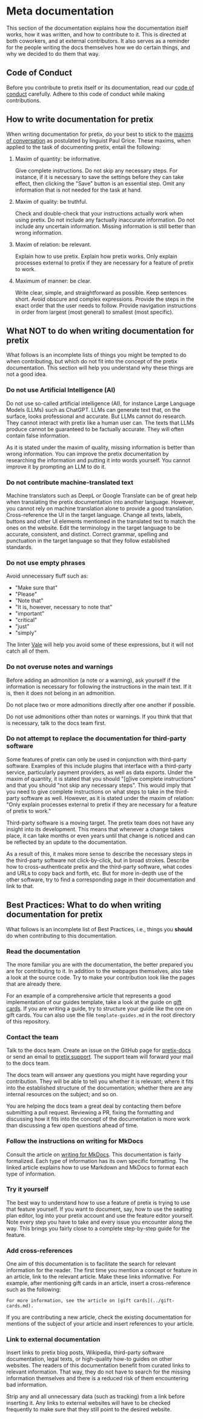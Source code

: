 # Meta documentation 

This section of the documentation explains how the documentation itself works, how it was written, and how to contribute to it. 
This is directed at both coworkers, and at external contributors. 
It also serves as a reminder for the people writing the docs themselves how we do certain things, and why we decided to do them that way. 

## Code of Conduct 

Before you contribute to pretix itself or its documentation, read our [code of conduct](https://docs.pretix.eu/dev/development/contribution/codeofconduct.html) carefully. 
Adhere to this code of conduct while making contributions. 

## How to write documentation for pretix 

When writing documentation for pretix, do your best to stick to the [maxims of conversation](https://en.wikipedia.org/wiki/Cooperative_principle#Grice's_maxims) as postulated by linguist Paul Grice. 
These maxims, when applied to the task of documenting pretix, entail the following: 

 1. Maxim of quantity: be informative. 

    Give complete instructions. 
    Do not skip any necessary steps. 
    For instance, if it is necessary to save the settings before they can take effect, then clicking the "Save" button is an essential step. 
    Omit any information that is not needed for the task at hand. 

 2. Maxim of quality: be truthful. 

    Check and double-check that your instructions actually work when using pretix. 
    Do not include any factually inaccurate information. 
    Do not include any uncertain information. 
    Missing information is still better than wrong information. 

 3. Maxim of relation: be relevant. 
    
    Explain how to use pretix. 
    Explain how pretix works. 
    Only explain processes external to pretix if they are necessary for a feature of pretix to work. 

 4. Maximum of manner: be clear. 

    Write clear, simple, and straightforward as possible. 
    Keep sentences short. 
    Avoid obscure and complex expressions. 
    Provide the steps in the exact order that the user needs to follow. 
    Provide navigation instructions in order from largest (most general) to smallest (most specific). 

## What NOT to do when writing documentation for pretix 

What follows is an incomplete lists of things you might be tempted to do when contributing, but which do not fit into the concept of the pretix documentation. 
This section will help you understand why these things are not a good idea. 

### Do not use Artificial Intelligence (AI)

Do not use so-called artificial intelligence (AI), for instance Large Language Models (LLMs) such as ChatGPT. 
LLMs can generate text that, on the surface, looks professional and accurate. 
But LLMs cannot do research. 
They cannot interact with pretix like a human user can. 
The texts that LLMs produce cannot be guaranteed to be factually accurate. 
They will often contain false information. 

As it is stated under the maxim of quality, missing information is better than wrong information. 
You can improve the pretix documentation by researching the information and putting it into words yourself. 
You cannot improve it by prompting an LLM to do it. 

### Do not contribute machine-translated text

Machine translators such as DeepL or Google Translate can be of great help when translating the pretix documentation into another language. 
However, you cannot rely on machine translation alone to provide a good translation. 
Cross-reference the UI in the target language. 
Change all texts, labels, buttons and other UI elements mentioned in the translated text to match the ones on the website. 
Edit the terminology in the target language to be accurate, consistent, and distinct. 
Correct grammar, spelling and punctuation in the target language so that they follow established standards. 

### Do not use empty phrases

Avoid unnecessary fluff such as: 

 - "Make sure that" 
 - "Please" 
 - "Note that" 
 - "It is, however, necessary to note that" 
 - "important" 
 - "critical" 
 - "just" 
 - "simply" 

The linter [Vale](https://github.com/mschrumpf/vale-pretix) will help you avoid some of these expressions, but it will not catch all of them. 

### Do not overuse notes and warnings 

Before adding an admonition (a note or a warning), ask yourself if the information is necessary for following the instructions in the main text. 
If it is, then it does not belong in an admonition. 

Do not place two or more admonitions directly after one another if possible. 

Do not use admonitions other than notes or warnings. 
If you think that that is necessary, talk to the docs team first. 

### Do not attempt to replace the documentation for third-party software 

Some features of pretix can only be used in conjunction with third-party software. 
Examples of this include plugins that interface with a third-party service, particularly payment providers, as well as data exports. 
Under the maxim of quantity, it is stated that you should "[g]ive complete instructions" and that you should "not skip any necessary steps". 
This would imply that you need to give complete instructions on what steps to take in the third-party software as well. 
However, as it is stated under the maxim of relation:
"Only explain processes external to pretix if they are necessary for a feature of pretix to work."

Third-party software is a moving target. 
The pretix team does not have any insight into its development. 
This means that whenever a change takes place, it can take months or even years until that change is noticed and can be reflected by an update to the documentation. 

As a result of this, it makes more sense to describe the necessary steps in the third-party software not click-by-click, but in broad strokes. 
Describe how to cross-authenticate pretix and the third-party software, what codes and URLs to copy back and forth, etc. 
But for more in-depth use of the other software, try to find a corresponding page in their documentation and link to that. 

## Best Practices: What to do when writing documentation for pretix

What follows is an incomplete list of Best Practices, i.e., things you **should** do when contributing to this documentation. 

### Read the documentation

The more familiar you are with the documentation, the better prepared you are for contributing to it. 
In addition to the webpages themselves, also take a look at the source code. 
Try to make your contribution look like the pages that are already there. 

For an example of a comprehensive article that represents a good implementation of our guides template, take a look at the guide on [gift cards](../gift-cards.md). 
If you are writing a guide, try to structure your guide like the one on gift cards. 
You can also use the file `template-guides.md` in the root directory of this repository. 

### Contact the team

Talk to the docs team. 
Create an issue on the GitHub page for [pretix-docs](https://github.com/pretix/pretix-docs/issues) or send an email to [pretix support](mailto:support@pretix.eu). 
The support team will forward your mail to the docs team. 

The docs team will answer any questions you might have regarding your contribution. 
They will be able to tell you whether it is relevant; where it fits into the established structure of the documentation; whether there are any internal resources on the subject; and so on. 

You are helping the docs team a great deal by contacting them before submitting a pull request. 
Reviewing a PR, fixing the formatting and discussing how it fits into the concept of the documentation is more work than discussing a few open questions ahead of time. 

### Follow the instructions on writing for MkDocs 

Consult the article on [writing for MkDocs](mkdocs.md). 
This documentation is fairly formalized. 
Each type of information has its own specific formatting. 
The linked article explains how to use Markdown and MkDocs to format each type of information. 

### Try it yourself 

The best way to understand how to use a feature of pretix is trying to use that feature yourself. 
If you want to document, say, how to use the seating plan editor, log into your pretix account and use the feature editor yourself. 
Note every step you have to take and every issue you encounter along the way. 
This brings you fairly close to a complete step-by-step guide for the feature. 

### Add cross-references 

One aim of this documentation is to facilitate the search for relevant information for the reader. 
The first time you mention a concept or feature in an article, link to the relevant article. 
Make these links informative. 
For example, after mentioning gift cards in an article, insert a cross-reference such as the following: 

``` 
For more information, see the article on [gift cards](../gift-cards.md). 
``` 

If you are contributing a new article, check the existing documentation for mentions of the subject of your article and insert references to your article. 

### Link to external documentation 

Insert links to pretix blog posts, Wikipedia, third-party software documentation, legal texts, or high-quality how-to guides on other websites. 
The readers of this documentation benefit from curated links to relevant information. 
That way, they do not have to search for the missing information themselves and there is a reduced risk of them encountering bad information. 

Strip any and all unnecessary data (such as tracking) from a link before inserting it. 
Any links to external websites will have to be checked frequently to make sure that they still point to the desired website. 